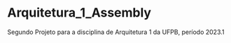 # Arquitetura_1_Assembly
Segundo Projeto para a disciplina de Arquitetura 1 da UFPB, período 2023.1
